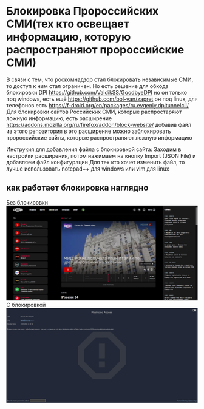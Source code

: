 # Блокировка Пророссийских СМИ(тех кто освещает информацию, которую распространяют пророссийские СМИ)
В связи с тем, что роскомнадзор стал блокировать независимые СМИ, то доступ к ним стал ограничен. Но есть решение для обхода блокировки DPI https://github.com/ValdikSS/GoodbyeDPI но он только под windows, есть ещё https://github.com/bol-van/zapret он под linux, для телефонов есть https://f-droid.org/en/packages/ru.evgeniy.dpitunnelcli/
Для блокировки сайтов Российских СМИ, которые распростаряют ложную информацию, есть расширение https://addons.mozilla.org/ru/firefox/addon/block-website/ добавив файл из этого репозитория в это расширение можно заблокировать пророссийские сайты, которые распространяют ложную информацию

Инструкия для добавления файла с блокировкой сайта:
Заходим в настройки расширения, потом нажимаем на кнопку Import (JSON File) и добавляем файл конфигурации
Для тех кто хочет изменить файл, то лучше использовать notepad++ для windows или vim для linux

## как работает блокировка наглядно

Без блокировки
![This is an image](https://github.com/nemo229/Blockrusites/blob/main/noblockk.png)
С блокировкой
![This is an image](https://github.com/nemo229/Blockrusites/blob/main/block.png)
